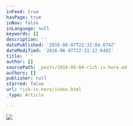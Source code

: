 ```yaml
---
inFeed: true
hasPage: true
inNav: false
inLanguage: null
keywords: []
description: ''
datePublished: '2016-06-07T22:31:04.074Z'
dateModified: '2016-06-07T22:21:12.640Z'
title: ' '
author: []
sourcePath: _posts/2016-05-04-rich-is-here.md
authors: []
publisher: null
starred: false
url: rich-is-here/index.html
_type: Article

---
```

![](https://the-grid-user-content.s3-us-west-2.amazonaws.com/108a18a1-2db8-4a41-aded-aca4681c42c9.png)

#
